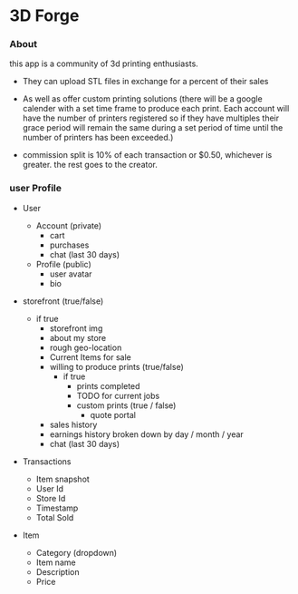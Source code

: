 # 3D Forge

### About
this app is a community of 3d printing enthusiasts. 
- They can upload STL files in exchange for a percent of their sales
- As well as offer custom printing solutions (there will be a google calender with a set time frame to produce each print. Each account will have the number of printers registered so if they have multiples their grace period will remain the same during a set period of time until the number of printers has been exceeded.)

- commission split is 10% of each transaction or $0.50, whichever is greater. the rest goes to the creator.

### user Profile
- User
    - Account (private)
        - cart
        - purchases
        - chat (last 30 days)
    - Profile (public)
        - user avatar
        - bio

- storefront (true/false)
    - if true
        - storefront img
        - about my store
        - rough geo-location
        - Current Items for sale
        - willing to produce prints (true/false)
            - if true
                - prints completed
                - TODO for current jobs
                - custom prints (true / false)
                    - quote portal
        - sales history
        - earnings history broken down by day / month / year
        - chat (last 30 days)

- Transactions
    - Item snapshot
    - User Id
    - Store Id
    - Timestamp
    - Total Sold

- Item
    - Category (dropdown)
    - Item name
    - Description
    - Price